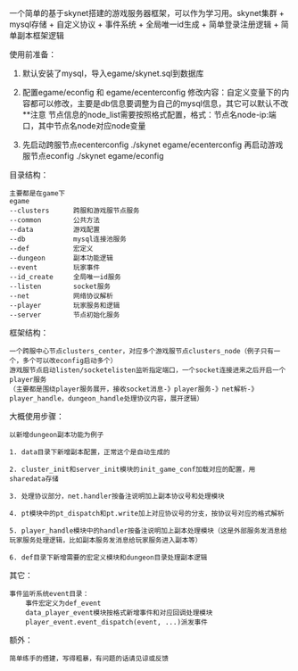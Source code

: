 一个简单的基于skynet搭建的游戏服务器框架，可以作为学习用。skynet集群 + mysql存储 + 自定义协议 + 事件系统 + 全局唯一id生成 + 简单登录注册逻辑 + 简单副本框架逻辑

使用前准备：

1. 默认安装了mysql，导入egame/skynet.sql到数据库

2. 配置egame/econfig 和 egame/ecenterconfig
   修改内容：自定义变量下的内容都可以修改，主要是db信息要调整为自己的mysql信息，其它可以默认不改
   **注意
   节点信息的node_list需要按照格式配置，格式：节点名node-ip:端口，其中节点名node对应node变量

3. 先启动跨服节点ecenterconfig
    ./skynet egame/ecenterconfig
   再启动游戏服节点econfig
    ./skynet egame/econfig

目录结构：

    主要都是在game下
    egame  
    --clusters      跨服和游戏服节点服务  
    --common        公共方法  
    --data          游戏配置  
    --db            mysql连接池服务  
    --def           宏定义  
    --dungeon       副本功能逻辑  
    --event         玩家事件  
    --id_create     全局唯一id服务  
    --listen        socket服务  
    --net           网络协议解析  
    --player        玩家服务和逻辑  
    --server        节点初始化服务  

框架结构：  

    一个跨服中心节点clusters_center，对应多个游戏服节点clusters_node（例子只有一个，多个可以改econfig启动多个）  
    游戏服节点启动listen/socketelisten监听指定端口，一个socket连接进来之后开启一个player服务  
    （主要都是围绕player服务展开，接收socket消息-》player服务-》net解析-》player_handle，dungeon_handle处理协议内容，展开逻辑）

大概使用步骤：  

    以新增dungeon副本功能为例子  

    1. data目录下新增副本配置，正常这个是自动生成的

    2. cluster_init和server_init模块的init_game_conf加载对应的配置，用sharedata存储

    3. 处理协议部分，net.handler按备注说明加上副本协议号和处理模块

    4. pt模块中的pt_dispatch和pt.write加上对应协议号的分支，按协议号对应的格式解析

    5. player_handle模块中的handler按备注说明加上副本处理模块（这是外部服务发消息给玩家服务处理逻辑，比如副本服务发消息给玩家服务进入副本等）

    6. def目录下新增需要的宏定义模块和dungeon目录处理副本逻辑

其它：   

    事件监听系统event目录：  
        事件宏定义为def_event  
        data_player_event模块按格式新增事件和对应回调处理模块  
        player_event.event_dispatch(event, ...)派发事件  

额外：  

    简单练手的搭建，写得粗暴，有问题的话请见谅或反馈
